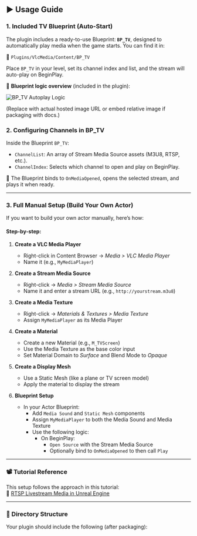## ▶️ Usage Guide

### 1. Included TV Blueprint (Auto-Start)

The plugin includes a ready-to-use Blueprint: **`BP_TV`**, designed to automatically play media when the game starts. You can find it in:

📂 `Plugins/VlcMedia/Content/BP_TV`

Place `BP_TV` in your level, set its channel index and list, and the stream will auto-play on BeginPlay.

🧠 **Blueprint logic overview** (included in the plugin):

![BP_TV Autoplay Logic](https://raw.githubusercontent.com/Jon1969Edwards/VlcMedia_UnrealEngine/main/docs/BP_TV_AutoPlay.png)

(Replace with actual hosted image URL or embed relative image if packaging with docs.)

### 2. Configuring Channels in BP_TV

Inside the Blueprint `BP_TV`:
- `ChannelList`: An array of Stream Media Source assets (M3U8, RTSP, etc.).
- `ChannelIndex`: Selects which channel to open and play on BeginPlay.

🧩 The Blueprint binds to `OnMediaOpened`, opens the selected stream, and plays it when ready.

---

### 3. Full Manual Setup (Build Your Own Actor)

If you want to build your own actor manually, here’s how:

#### Step-by-step:

1. **Create a VLC Media Player**
   - Right-click in Content Browser → *Media > VLC Media Player*
   - Name it (e.g., `MyMediaPlayer`)

2. **Create a Stream Media Source**
   - Right-click → *Media > Stream Media Source*
   - Name it and enter a stream URL (e.g., `http://yourstream.m3u8`)

3. **Create a Media Texture**
   - Right-click → *Materials & Textures > Media Texture*
   - Assign `MyMediaPlayer` as its Media Player

4. **Create a Material**
   - Create a new Material (e.g., `M_TVScreen`)
   - Use the Media Texture as the base color input
   - Set Material Domain to *Surface* and Blend Mode to *Opaque*

5. **Create a Display Mesh**
   - Use a Static Mesh (like a plane or TV screen model)
   - Apply the material to display the stream

6. **Blueprint Setup**
   - In your Actor Blueprint:
     - Add `Media Sound` and `Static Mesh` components
     - Assign `MyMediaPlayer` to both the Media Sound and Media Texture
     - Use the following logic:
       - On BeginPlay:
         - `Open Source` with the Stream Media Source
         - Optionally bind to `OnMediaOpened` to then call `Play`

---

### 📽️ Tutorial Reference

This setup follows the approach in this tutorial:  
🔗 [RTSP Livestream Media in Unreal Engine](https://www.youtube.com/watch?v=nNNzUf3zNjM)

---

### 📁 Directory Structure

Your plugin should include the following (after packaging):

